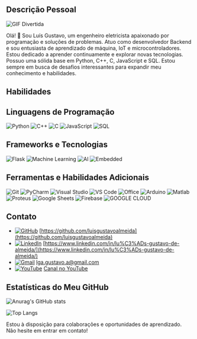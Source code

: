 ## Descrição Pessoal

![GIF Divertida](https://media.giphy.com/media/LmBsnpDCuturMhtLfw/giphy.gif)

Olá! 👋 Sou Luís Gustavo, um engenheiro eletricista apaixonado por programação e soluções de problemas. Atuo como desenvolvedor Backend e sou entusiasta de aprendizado de máquina, IoT e microcontroladores. Estou dedicado a aprender continuamente e explorar novas tecnologias. Possuo uma sólida base em Python, C++, C, JavaScript e SQL. Estou sempre em busca de desafios interessantes para expandir meu conhecimento e habilidades.

## Habilidades

## Linguagens de Programação

![Python](https://img.shields.io/badge/Python-3776AB?style=for-the-badge&logo=python&logoColor=white) 
![C++](https://img.shields.io/badge/C++-00599C?style=for-the-badge&logo=c%2B%2B&logoColor=white) 
![C](https://img.shields.io/badge/C-A8B9CC?style=for-the-badge&logo=c&logoColor=white) 
![JavaScript](https://img.shields.io/badge/JavaScript-F7DF1E?style=for-the-badge&logo=javascript&logoColor=black) 
![SQL](https://img.shields.io/badge/SQL-4479A1?style=for-the-badge&logo=sql&logoColor=white)

## Frameworks e Tecnologias

![Flask](https://img.shields.io/badge/Flask-000000?style=for-the-badge&logo=flask&logoColor=white) 
![Machine Learning](https://img.shields.io/badge/Machine%20Learning-FF6F61?style=for-the-badge&logo=machine-learning&logoColor=white) 
![AI](https://img.shields.io/badge/AI-FF6F61?style=for-the-badge&logo=ai&logoColor=white) 
![Embedded](https://img.shields.io/badge/Embedded-008C74?style=for-the-badge&logo=embedded&logoColor=white)

## Ferramentas e Habilidades Adicionais

![Git](https://img.shields.io/badge/Git-F05032?style=for-the-badge&logo=git&logoColor=white) 
![PyCharm](https://img.shields.io/badge/PyCharm-000000?style=for-the-badge&logo=pycharm&logoColor=white) 
![Visual Studio](https://img.shields.io/badge/Visual%20Studio-5C2D91?style=for-the-badge&logo=visual-studio&logoColor=white) 
![VS Code](https://img.shields.io/badge/VS%20Code-007ACC?style=for-the-badge&logo=visual-studio-code&logoColor=white) 
![Office](https://img.shields.io/badge/Office-D83B01?style=for-the-badge&logo=microsoft-office&logoColor=white) 
![Arduino](https://img.shields.io/badge/Arduino-00979D?style=for-the-badge&logo=arduino&logoColor=white) 
![Matlab](https://img.shields.io/badge/Matlab-0076A8?style=for-the-badge&logo=mathworks&logoColor=white) 
![Proteus](https://img.shields.io/badge/Proteus-00ADEF?style=for-the-badge&logo=proteus&logoColor=white)
![Google Sheets](https://img.shields.io/badge/Google%20Sheets-34A853?style=for-the-badge&logo=google-sheets&logoColor=white)
![Firebase](https://img.shields.io/badge/Firebase-FFCA28?style=for-the-badge&logo=firebase&logoColor=white)
![GOOGLE CLOUD](https://img.shields.io/badge/Google_Cloud-4285F4?style=for-the-badge&logo=google-cloud&logoColor=white)

## Contato

- [![GitHub](https://img.shields.io/badge/GitHub-181717?style=for-the-badge&logo=github&logoColor=white)](https://github.com/luisgustavoalmeida) [https://github.com/luisgustavoalmeida](https://github.com/luisgustavoalmeida)
- [![LinkedIn](https://img.shields.io/badge/LinkedIn-0077B5?style=for-the-badge&logo=linkedin&logoColor=white)](https://www.linkedin.com/in/lu%C3%ADs-gustavo-de-almeida/) [https://www.linkedin.com/in/lu%C3%ADs-gustavo-de-almeida/](https://www.linkedin.com/in/lu%C3%ADs-gustavo-de-almeida/)
- [![Gmail](https://img.shields.io/badge/Gmail-D14836?style=for-the-badge&logo=gmail&logoColor=white)](mailto:lga.gustavo.a@gmail.com) [lga.gustavo.a@gmail.com](mailto:lga.gustavo.a@gmail.com)
- [![YouTube](https://img.shields.io/badge/YouTube-FF0000?style=for-the-badge&logo=youtube&logoColor=white)](https://www.youtube.com/channel/UC2Cr2hOFBiGi0bVcmkzPkPg) [Canal no YouTube](https://www.youtube.com/channel/UC2Cr2hOFBiGi0bVcmkzPkPg)


## Estatísticas do Meu GitHub

![Anurag's GitHub stats](https://github-readme-stats.vercel.app/api?username=luisgustavoalmeida&show_icons=true&theme=dracula)

![Top Langs](https://github-readme-stats.vercel.app/api/top-langs/?username=luisgustavoalmeida&layout=compact)


Estou à disposição para colaborações e oportunidades de aprendizado. Não hesite em entrar em contato!
